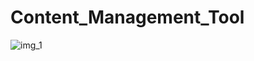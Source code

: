 # Content_Management_Tool
![img_1](https://github.com/ajinkyaumathe/Content_Management_Tool/assets/122618978/e21ff514-dd8a-41b9-a968-05de050a8ca3)
